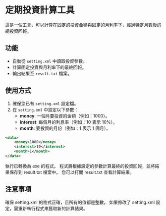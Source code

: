 # 定期投資計算工具

這是一個工具，可以計算在固定的投資金額與固定的月利率下，經過特定月數後的總投資回報。

## 功能

- 自動從 `setting.xml` 中讀取投資參數。
- 計算固定投資與月利率下的最終回報。
- 輸出結果至 `result.txt` 檔案。

## 使用方式

1. 確保您已有 `setting.xml` 設定檔。
2. 在 `setting.xml` 中設定以下參數：
    - **money**: 一個月要投資的金額（例如：1000）。
    - **interest**: 每個月的利息率（例如：10 表示 10%）。
    - **month**: 要投資的月份（例如：1 表示 1 個月）。

```xml
<data>
    <money>1000</money>
    <interest>10</interest>
    <month>1</month>
</data>
```
執行已轉換為 exe 的程式。
程式將根據設定的參數計算最終的投資回報，並將結果保存到 result.txt 檔案中。
您可以打開 result.txt 查看計算結果。

## 注意事項

確保 setting.xml 的格式正確，且所有的值都是整數。
如果修改了 setting.xml 設定，需重新執行程式來獲取新的計算結果。
